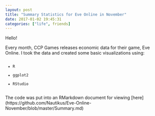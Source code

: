 ```yaml
---
layout: post
title: "Summary Statistics for Eve Online in November"
date: 2017-01-02 19:45:31
categories: ["life", friends]
---
```


Hello!


Every month, CCP Games releases economic data for their game, Eve Online. I took the data and created some basic visualizations using:<br>
<code><ul>
<li>R</li> 
<li>ggplot2</li> 
<li>RStudio</li> 
</ul></code>
The code was put into an RMarkdown document for viewing [here](https://github.com/Nautikus/Eve-Online-November/blob/master/Summary.md)
